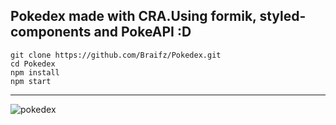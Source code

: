## Pokedex made with CRA.Using formik, styled-components and PokeAPI :D


```
git clone https://github.com/Braifz/Pokedex.git
cd Pokedex
npm install
npm start
```

---

![pokedex](https://user-images.githubusercontent.com/62818757/147370448-7235a0e1-1048-492a-9c8e-165975a7246a.png)
